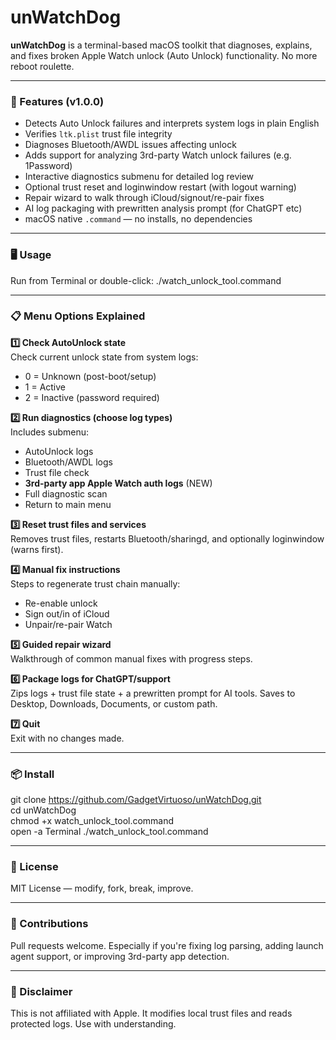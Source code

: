 # unWatchDog

**unWatchDog** is a terminal-based macOS toolkit that diagnoses, explains, and fixes broken Apple Watch unlock (Auto Unlock) functionality. No more reboot roulette.

---

### 🔧 Features (v1.0.0)

- Detects Auto Unlock failures and interprets system logs in plain English
- Verifies `ltk.plist` trust file integrity
- Diagnoses Bluetooth/AWDL issues affecting unlock
- Adds support for analyzing 3rd-party Watch unlock failures (e.g. 1Password)
- Interactive diagnostics submenu for detailed log review
- Optional trust reset and loginwindow restart (with logout warning)
- Repair wizard to walk through iCloud/signout/re-pair fixes
- AI log packaging with prewritten analysis prompt (for ChatGPT etc)
- macOS native `.command` — no installs, no dependencies

---

### 🖥️ Usage

Run from Terminal or double-click:
./watch_unlock_tool.command

---

### 📋 Menu Options Explained

**1️⃣ Check AutoUnlock state**  
Check current unlock state from system logs:
- 0 = Unknown (post-boot/setup)
- 1 = Active
- 2 = Inactive (password required)

**2️⃣ Run diagnostics (choose log types)**  
Includes submenu:
- AutoUnlock logs
- Bluetooth/AWDL logs
- Trust file check
- **3rd-party app Apple Watch auth logs** (NEW)
- Full diagnostic scan
- Return to main menu

**3️⃣ Reset trust files and services**  
Removes trust files, restarts Bluetooth/sharingd, and optionally loginwindow (warns first).

**4️⃣ Manual fix instructions**  
Steps to regenerate trust chain manually:
- Re-enable unlock
- Sign out/in of iCloud
- Unpair/re-pair Watch

**5️⃣ Guided repair wizard**  
Walkthrough of common manual fixes with progress steps.

**6️⃣ Package logs for ChatGPT/support**  
Zips logs + trust file state + a prewritten prompt for AI tools. Saves to Desktop, Downloads, Documents, or custom path.

**7️⃣ Quit**  
Exit with no changes made.

---

### 📦 Install

git clone https://github.com/GadgetVirtuoso/unWatchDog.git  
cd unWatchDog  
chmod +x watch_unlock_tool.command  
open -a Terminal ./watch_unlock_tool.command

---

### 📄 License

MIT License — modify, fork, break, improve.

---

### 🤝 Contributions

Pull requests welcome. Especially if you're fixing log parsing, adding launch agent support, or improving 3rd-party app detection.

---

### 🚫 Disclaimer

This is not affiliated with Apple. It modifies local trust files and reads protected logs. Use with understanding.